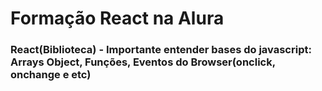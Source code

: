# Formação React na Alura
### React(Biblioteca) - Importante entender bases do javascript: Arrays Object, Funções, Eventos do Browser(onclick, onchange e etc)
